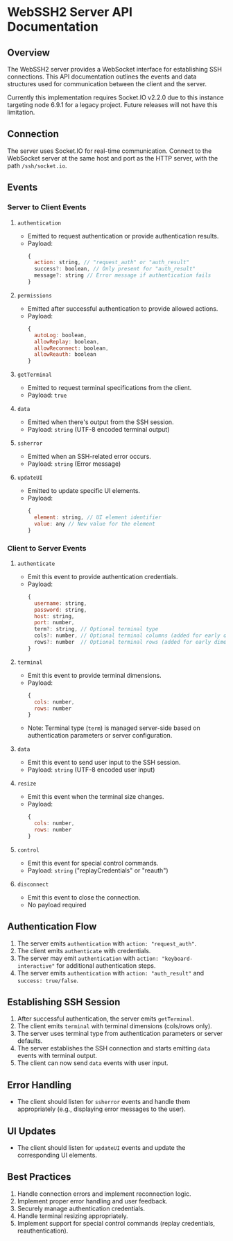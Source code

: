 # WebSSH2 Server API Documentation

## Overview

The WebSSH2 server provides a WebSocket interface for establishing SSH connections. This API documentation outlines the events and data structures used for communication between the client and the server.

Currently this implementation requires Socket.IO v2.2.0 due to this instance targeting node 6.9.1 for a legacy project. Future releases will not have this limitation.

## Connection

The server uses Socket.IO for real-time communication. Connect to the WebSocket server at the same host and port as the HTTP server, with the path `/ssh/socket.io`.

## Events

### Server to Client Events

1. `authentication`
   - Emitted to request authentication or provide authentication results.
   - Payload:
     ```javascript
     {
       action: string, // "request_auth" or "auth_result"
       success?: boolean, // Only present for "auth_result"
       message?: string // Error message if authentication fails
     }
     ```

2. `permissions`
   - Emitted after successful authentication to provide allowed actions.
   - Payload:
     ```javascript
     {
       autoLog: boolean,
       allowReplay: boolean,
       allowReconnect: boolean,
       allowReauth: boolean
     }
     ```

3. `getTerminal`
   - Emitted to request terminal specifications from the client.
   - Payload: `true`

4. `data`
   - Emitted when there's output from the SSH session.
   - Payload: `string` (UTF-8 encoded terminal output)

5. `ssherror`
   - Emitted when an SSH-related error occurs.
   - Payload: `string` (Error message)

6. `updateUI`
   - Emitted to update specific UI elements.
   - Payload:
     ```javascript
     {
       element: string, // UI element identifier
       value: any // New value for the element
     }
     ```

### Client to Server Events

1. `authenticate`
   - Emit this event to provide authentication credentials.
   - Payload:
     ```javascript
     {
       username: string,
       password: string,
       host: string,
       port: number,
       term?: string, // Optional terminal type
       cols?: number, // Optional terminal columns (added for early dimension setup)
       rows?: number  // Optional terminal rows (added for early dimension setup)
     }
     ```

2. `terminal`
   - Emit this event to provide terminal dimensions.
   - Payload:
     ```javascript
     {
       cols: number,
       rows: number
     }
     ```
   - Note: Terminal type (`term`) is managed server-side based on authentication parameters or server configuration.

3. `data`
   - Emit this event to send user input to the SSH session.
   - Payload: `string` (UTF-8 encoded user input)

4. `resize`
   - Emit this event when the terminal size changes.
   - Payload:
     ```javascript
     {
       cols: number,
       rows: number
     }
     ```

5. `control`
   - Emit this event for special control commands.
   - Payload: `string` ("replayCredentials" or "reauth")

6. `disconnect`
   - Emit this event to close the connection.
   - No payload required

## Authentication Flow

1. The server emits `authentication` with `action: "request_auth"`.
2. The client emits `authenticate` with credentials.
3. The server may emit `authentication` with `action: "keyboard-interactive"` for additional authentication steps.
4. The server emits `authentication` with `action: "auth_result"` and `success: true/false`.

## Establishing SSH Session

1. After successful authentication, the server emits `getTerminal`.
2. The client emits `terminal` with terminal dimensions (cols/rows only).
3. The server uses terminal type from authentication parameters or server defaults.
4. The server establishes the SSH connection and starts emitting `data` events with terminal output.
5. The client can now send `data` events with user input.

## Error Handling

- The client should listen for `ssherror` events and handle them appropriately (e.g., displaying error messages to the user).

## UI Updates

- The client should listen for `updateUI` events and update the corresponding UI elements.

## Best Practices

1. Handle connection errors and implement reconnection logic.
2. Implement proper error handling and user feedback.
3. Securely manage authentication credentials.
4. Handle terminal resizing appropriately.
5. Implement support for special control commands (replay credentials, reauthentication).
